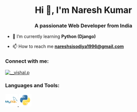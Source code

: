 <h1 align="center"> Hi 👋, I'm Naresh Kumar</h1>
<h3 align="center">A passionate Web Developer from India</h3>

- 🌱 I’m currently learning **Python (Django)**

- 📫 How to reach me **nareshsisodiya1996@gmail.com**

<h3 align="left">Connect with me:</h3>
<p align="left">
<a href="https://www.instagram.com/narsa_raj_sisodiya/" target="blank"><img align="center" src="https://raw.githubusercontent.com/rahuldkjain/github-profile-readme-generator/master/src/images/icons/Social/instagram.svg" alt="__vishal.p" height="30" width="40" /></a>
</p>

<h3 align="left">Languages and Tools:</h3>
<p align="left"> <a href="https://www.mysql.com/" target="_blank" rel="noreferrer"> <img src="https://raw.githubusercontent.com/devicons/devicon/master/icons/mysql/mysql-original-wordmark.svg" alt="mysql" width="40" height="40"/> </a> <a href="https://www.python.org" target="_blank" rel="noreferrer"> <img src="https://raw.githubusercontent.com/devicons/devicon/master/icons/python/python-original.svg" alt="python" width="40" height="40"/> </a> </p>